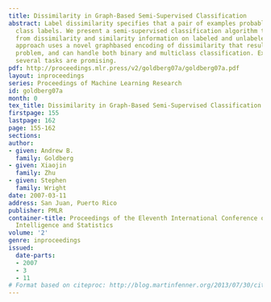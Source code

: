 ```yaml
---
title: Dissimilarity in Graph-Based Semi-Supervised Classification
abstract: Label dissimilarity specifies that a pair of examples probably have different
  class labels. We present a semi-supervised classification algorithm that learns
  from dissimilarity and similarity information on labeled and unlabeled data. Our
  approach uses a novel graphbased encoding of dissimilarity that results in a convex
  problem, and can handle both binary and multiclass classification. Experiments on
  several tasks are promising.
pdf: http://proceedings.mlr.press/v2/goldberg07a/goldberg07a.pdf
layout: inproceedings
series: Proceedings of Machine Learning Research
id: goldberg07a
month: 0
tex_title: Dissimilarity in Graph-Based Semi-Supervised Classification
firstpage: 155
lastpage: 162
page: 155-162
sections: 
author:
- given: Andrew B.
  family: Goldberg
- given: Xiaojin
  family: Zhu
- given: Stephen
  family: Wright
date: 2007-03-11
address: San Juan, Puerto Rico
publisher: PMLR
container-title: Proceedings of the Eleventh International Conference on Artificial
  Intelligence and Statistics
volume: '2'
genre: inproceedings
issued:
  date-parts:
  - 2007
  - 3
  - 11
# Format based on citeproc: http://blog.martinfenner.org/2013/07/30/citeproc-yaml-for-bibliographies/
---
```

